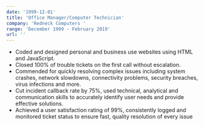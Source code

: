 ```yaml
---
date: '1999-12-01'
title: 'Office Manager/Computer Technician'
company: 'Redneck Computers '
range: 'December 1999 - February 2019'
url: ''
---
```


- Coded and designed personal and business use websites using HTML and JavaScript.
- Closed 100% of trouble tickets on the first call without escalation.
- Commended for quickly resolving complex issues including system crashes, network slowdowns, connectivity problems, security breaches, virus infections and more.
- Cut incident callback rate by 75%, used technical, analytical and communication skills to accurately identify user needs and provide effective solutions.
- Achieved a user satisfaction rating of 99%, consistently logged and monitored ticket status to ensure fast, quality resolution of every issue
